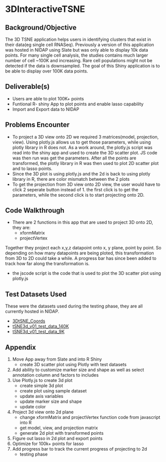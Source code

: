 # 3DInteractiveTSNE

## Background/Objective
The 3D TSNE application helps users in identifying clusters that exist in their data(eg single cell RNASeq). Previously a version of this application was hosted in NIDAP using Slate but was only able to display 10k data points. 
For many single cell analysis, the studies contains much larger number of cell ~100K and increasing. Rare cell populations might not be detected if the data is downsampled. The goal of this Shiny application is to be able to display over 100K data points.

## Deliverable(s)
- Users are able to plot 100K+ points
- Funtional R- shiny App to plot points and enable lasso capability
- Import and Export data to NIDAP

## Problems Encounter
- To project a 3D view onto 2D we required 3 matrices(model, projection, view). Using plotly.js allows us to get those parameters, while using plotly library in R does not. As a work around, the plotly.js script was read into the shiny app and used to create the 3D scatter plot. JS code was then run was get the parameters. After all the points are transformed, the plotly library in R was then used to plot 2D scatter plot and to lasso points.
- Since the 3D plot is using plotly.js and the 2d is back to using plotly library in R, there are color mismatch between the 2 plots
- To get the projection from 3D view onto 2D view, the user would have to click 2 seperate button instead of 1. the first click is to get the parameters, while the second click is to start projecting onto 2D.

## Code Walkthrough
- There are 2 functions in this app that are used to project 3D onto 2D, they are:
  - xformMatrix
  - projectVertex
 
Together they project each x,y,z datapoint onto x, y plane, point by point. So depending on how many datapoints are being ploted, this transformation from 3D to 2D could take a while. A progress bar has since been added to track how far along the transformation is.

- the jscode script is the code that is used to plot the 3D scatter plot using plotly.js

## Test Datasets Used
These were the datasets used during the testing phase, they are all currently hosted in NIDAP.<br>
- [3DtSNE_Coords](https://nidap.nih.gov/workspace/data-integration/dataset/preview/ri.foundry.main.dataset.2db34086-b037-4c8f-8d81-aaf5fa53e2ac/master)
- [tSNE3d_v01_test_data_140K](https://nidap.nih.gov/workspace/data-integration/dataset/preview/ri.foundry.main.dataset.85416a76-46aa-4260-bdc7-3cd611ca3c8a/master)
- [tSNE3d_v01_test_data_9K](https://nidap.nih.gov/workspace/data-integration/dataset/preview/ri.foundry.main.dataset.cc20947e-23ea-4e0e-a3eb-e6badeb94221/master)

## Appendix
1) Move App away from Slate and into R Shiny
    - create 3D scatter plot using Plotly with test datasets
2) Add ability to customize marker size and shape as well as select annotation column and factors to includes
3) Use Plotly.js to create 3d plot
    - create simple 3d plot
    - create plot using sample dataset
    - update axis variables
    - update marker size and shape
    - update color
4) Project 3d view onto 2d plane
    - change xformMatrix and projectVertex function code from javascript into R
    - get model, view, and projection matrix
    - generate 2d plot with transformed points
5) Figure out lasso in 2d plot and export points
6) Optimize for 100k+ points for lasso
7) Add progress bar to track the current progress of projecting to 2d
    - testing phase
